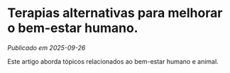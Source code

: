 # Terapias alternativas para melhorar o bem-estar humano.

*Publicado em 2025-09-26*

Este artigo aborda tópicos relacionados ao bem-estar humano e animal.
